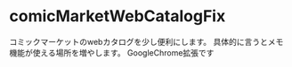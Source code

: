 comicMarketWebCatalogFix
========================

コミックマーケットのwebカタログを少し便利にします。
具体的に言うとメモ機能が使える場所を増やします。
GoogleChrome拡張です
